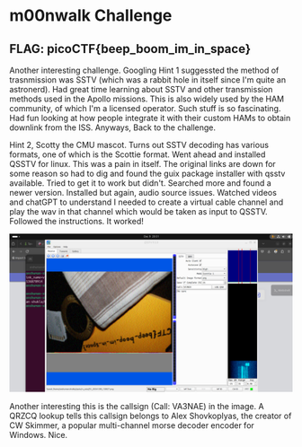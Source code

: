 # m00nwalk Challenge
## **FLAG**: picoCTF{beep_boom_im_in_space}

Another interesting challenge. Googling Hint 1 suggessted the method of trasnmission was SSTV (which was a rabbit hole in itself since I'm quite an astronerd). Had great time learning about SSTV and other transmission methods used in the Apollo missions. This is also widely used by the HAM community, of which I'm a licensed operator. Such stuff is so fascinating. Had fun looking at how people integrate it with their custom HAMs to obtain downlink from the ISS. Anyways, Back to the challenge. 

Hint 2, Scotty the CMU mascot. Turns out SSTV decoding has various formats, one of which is the Scottie format. Went ahead and installed QSSTV for linux. This was a pain in itself. The original links are down for some reason so had to dig and found the guix package installer with qsstv available. Tried to get it to work but didn't. Searched more and found a newer version. Installed but again, audio source issues. Watched videos and chatGPT to understand I needed to create a virtual cable channel and play the wav in that channel which would be taken as input to QSSTV. Followed the instructions. It worked!

![m00nwalk](m00nwalk.png)

Another interesting this is the callsign (Call: VA3NAE) in the image. A QRZCQ lookup tells this callsign belongs to Alex Shovkoplyas, the creator of CW Skimmer, a popular multi-channel morse decoder encoder for Windows. Nice. 
